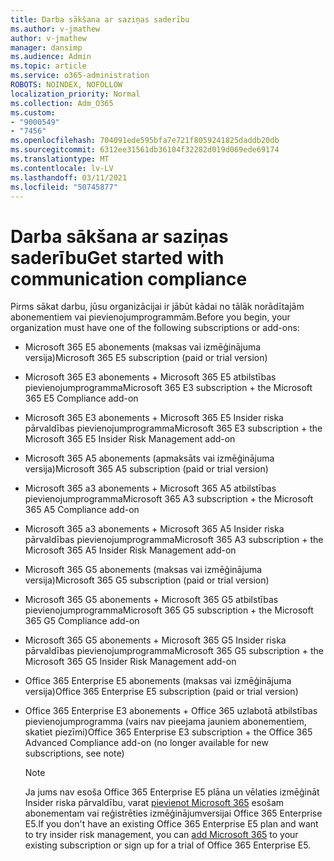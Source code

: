 ```yaml
---
title: Darba sākšana ar saziņas saderību
ms.author: v-jmathew
author: v-jmathew
manager: dansimp
ms.audience: Admin
ms.topic: article
ms.service: o365-administration
ROBOTS: NOINDEX, NOFOLLOW
localization_priority: Normal
ms.collection: Adm_O365
ms.custom:
- "9000549"
- "7456"
ms.openlocfilehash: 704091ede595bfa7e721f8059241825daddb20db
ms.sourcegitcommit: 6312ee31561db36104f32282d019d069ede69174
ms.translationtype: MT
ms.contentlocale: lv-LV
ms.lasthandoff: 03/11/2021
ms.locfileid: "50745877"
---
```

# <a name="get-started-with-communication-compliance"></a><span data-ttu-id="7dad0-102">Darba sākšana ar saziņas saderību</span><span class="sxs-lookup"><span data-stu-id="7dad0-102">Get started with communication compliance</span></span>

<span data-ttu-id="7dad0-103">Pirms sākat darbu, jūsu organizācijai ir jābūt kādai no tālāk norādītajām abonementiem vai pievienojumprogrammām.</span><span class="sxs-lookup"><span data-stu-id="7dad0-103">Before you begin, your organization must have one of the following subscriptions or add-ons:</span></span>

* <span data-ttu-id="7dad0-104">Microsoft 365 E5 abonements (maksas vai izmēģinājuma versija)</span><span class="sxs-lookup"><span data-stu-id="7dad0-104">Microsoft 365 E5 subscription (paid or trial version)</span></span>
* <span data-ttu-id="7dad0-105">Microsoft 365 E3 abonements + Microsoft 365 E5 atbilstības pievienojumprogramma</span><span class="sxs-lookup"><span data-stu-id="7dad0-105">Microsoft 365 E3 subscription + the Microsoft 365 E5 Compliance add-on</span></span>
* <span data-ttu-id="7dad0-106">Microsoft 365 E3 abonements + Microsoft 365 E5 Insider riska pārvaldības pievienojumprogramma</span><span class="sxs-lookup"><span data-stu-id="7dad0-106">Microsoft 365 E3 subscription + the Microsoft 365 E5 Insider Risk Management add-on</span></span>
* <span data-ttu-id="7dad0-107">Microsoft 365 A5 abonements (apmaksāts vai izmēģinājuma versija)</span><span class="sxs-lookup"><span data-stu-id="7dad0-107">Microsoft 365 A5 subscription (paid or trial version)</span></span>
* <span data-ttu-id="7dad0-108">Microsoft 365 a3 abonements + Microsoft 365 A5 atbilstības pievienojumprogramma</span><span class="sxs-lookup"><span data-stu-id="7dad0-108">Microsoft 365 A3 subscription + the Microsoft 365 A5 Compliance add-on</span></span>
* <span data-ttu-id="7dad0-109">Microsoft 365 a3 abonements + Microsoft 365 A5 Insider riska pārvaldības pievienojumprogramma</span><span class="sxs-lookup"><span data-stu-id="7dad0-109">Microsoft 365 A3 subscription + the Microsoft 365 A5 Insider Risk Management add-on</span></span>
* <span data-ttu-id="7dad0-110">Microsoft 365 G5 abonements (maksas vai izmēģinājuma versija)</span><span class="sxs-lookup"><span data-stu-id="7dad0-110">Microsoft 365 G5 subscription (paid or trial version)</span></span>
* <span data-ttu-id="7dad0-111">Microsoft 365 G5 abonements + Microsoft 365 G5 atbilstības pievienojumprogramma</span><span class="sxs-lookup"><span data-stu-id="7dad0-111">Microsoft 365 G5 subscription + the Microsoft 365 G5 Compliance add-on</span></span>
* <span data-ttu-id="7dad0-112">Microsoft 365 G5 abonements + Microsoft 365 G5 Insider riska pārvaldības pievienojumprogramma</span><span class="sxs-lookup"><span data-stu-id="7dad0-112">Microsoft 365 G5 subscription + the Microsoft 365 G5 Insider Risk Management add-on</span></span>
* <span data-ttu-id="7dad0-113">Office 365 Enterprise E5 abonements (maksas vai izmēģinājuma versija)</span><span class="sxs-lookup"><span data-stu-id="7dad0-113">Office 365 Enterprise E5 subscription (paid or trial version)</span></span>
* <span data-ttu-id="7dad0-114">Office 365 Enterprise E3 abonements + Office 365 uzlabotā atbilstības pievienojumprogramma (vairs nav pieejama jauniem abonementiem, skatiet piezīmi)</span><span class="sxs-lookup"><span data-stu-id="7dad0-114">Office 365 Enterprise E3 subscription + the Office 365 Advanced Compliance add-on (no longer available for new subscriptions, see note)</span></span>

    > [!NOTE]
    > <span data-ttu-id="7dad0-115">Ja jums nav esoša Office 365 Enterprise E5 plāna un vēlaties izmēģināt Insider riska pārvaldību, varat [pievienot Microsoft 365](https://go.microsoft.com/fwlink/?linkid=2130508) esošam abonementam vai reģistrēties izmēģinājumversijai Office 365 Enterprise E5.</span><span class="sxs-lookup"><span data-stu-id="7dad0-115">If you don't have an existing Office 365 Enterprise E5 plan and want to try insider risk management, you can [add Microsoft 365](https://go.microsoft.com/fwlink/?linkid=2130508) to your existing subscription or sign up for a trial of Office 365 Enterprise E5.</span></span>

